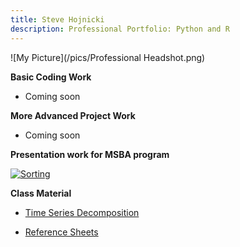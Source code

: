 ```yaml
---
title: Steve Hojnicki 
description: Professional Portfolio: Python and R
---
```


![My Picture](/pics/Professional Headshot.png)

<b> Basic Coding Work </b>
- Coming soon

<b> More Advanced Project Work </b>
- Coming soon

<b> Presentation work for MSBA program </b>

[![Sorting](https://img.youtube.com/vi/apOBmeJkpdI/0.jpg)](https://www.youtube.com/watch?v=apOBmeJkpdI)


<b> Class Material </b>

- [Time Series Decomposition](/timeseries/index.md)

- [Reference Sheets](https://github.com/Hojnicki/cheatsheets)

